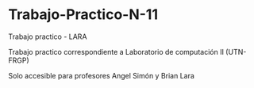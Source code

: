 # Trabajo-Practico-N-11
Trabajo practico - LARA 

Trabajo practico correspondiente a Laboratorio de computación II (UTN-FRGP)

Solo accesible para profesores Angel Simón y Brian Lara
